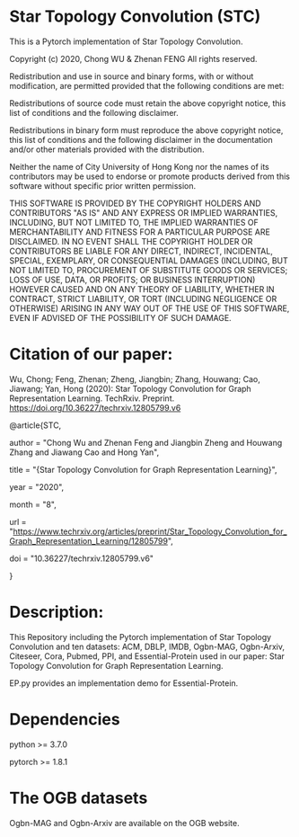 # Star Topology Convolution (STC)
This is a Pytorch implementation of Star Topology Convolution.

Copyright (c) 2020, Chong WU & Zhenan FENG All rights reserved.

Redistribution and use in source and binary forms, with or without modification, are permitted provided that the following conditions are met:

Redistributions of source code must retain the above copyright notice, this list of conditions and the following disclaimer.

Redistributions in binary form must reproduce the above copyright notice, this list of conditions and the following disclaimer in the documentation and/or other materials provided with the distribution.

Neither the name of City University of Hong Kong nor the names of its contributors may be used to endorse or promote products derived from this software without specific prior written permission.

THIS SOFTWARE IS PROVIDED BY THE COPYRIGHT HOLDERS AND CONTRIBUTORS "AS IS" AND ANY EXPRESS OR IMPLIED WARRANTIES, INCLUDING, BUT NOT LIMITED TO, THE IMPLIED WARRANTIES OF MERCHANTABILITY AND FITNESS FOR A PARTICULAR PURPOSE ARE DISCLAIMED. IN NO EVENT SHALL THE COPYRIGHT HOLDER OR CONTRIBUTORS BE LIABLE FOR ANY DIRECT, INDIRECT, INCIDENTAL, SPECIAL, EXEMPLARY, OR CONSEQUENTIAL DAMAGES (INCLUDING, BUT NOT LIMITED TO, PROCUREMENT OF SUBSTITUTE GOODS OR SERVICES; LOSS OF USE, DATA, OR PROFITS; OR BUSINESS INTERRUPTION) HOWEVER CAUSED AND ON ANY THEORY OF LIABILITY, WHETHER IN CONTRACT, STRICT LIABILITY, OR TORT (INCLUDING NEGLIGENCE OR OTHERWISE) ARISING IN ANY WAY OUT OF THE USE OF THIS SOFTWARE, EVEN IF ADVISED OF THE POSSIBILITY OF SUCH DAMAGE.


# Citation of our paper:

Wu, Chong; Feng, Zhenan; Zheng, Jiangbin; Zhang, Houwang; Cao, Jiawang; Yan, Hong (2020): Star Topology Convolution for Graph Representation Learning. TechRxiv. Preprint. https://doi.org/10.36227/techrxiv.12805799.v6 

@article{STC,

author = "Chong Wu and Zhenan Feng and Jiangbin Zheng and Houwang Zhang and Jiawang Cao and Hong Yan",

title = "{Star Topology Convolution for Graph Representation Learning}",

year = "2020",

month = "8",

url = "https://www.techrxiv.org/articles/preprint/Star_Topology_Convolution_for_Graph_Representation_Learning/12805799",

doi = "10.36227/techrxiv.12805799.v6"

}

# Description:

This Repository including the Pytorch implementation of Star Topology Convolution and ten datasets: ACM, DBLP, IMDB, Ogbn-MAG, Ogbn-Arxiv, Citeseer, Cora, Pubmed, PPI, and Essential-Protein used in our paper: Star Topology Convolution for Graph Representation Learning.

EP.py provides an implementation demo for Essential-Protein.

# Dependencies

python >= 3.7.0

pytorch >= 1.8.1

# The OGB datasets

Ogbn-MAG and Ogbn-Arxiv are available on the OGB website.

